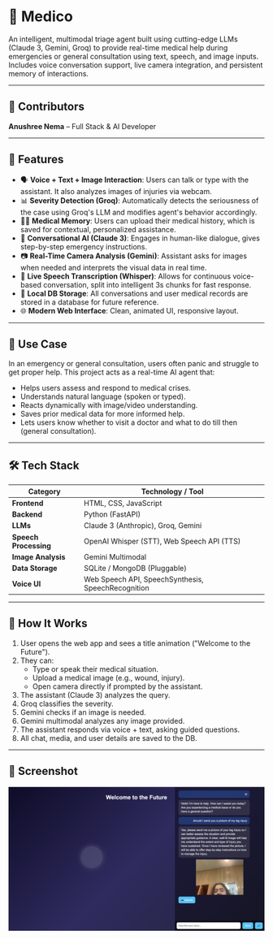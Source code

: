 # 🧠 Medico

An intelligent, multimodal triage agent built using cutting-edge LLMs (Claude 3, Gemini, Groq) to provide real-time medical help during emergencies or general consultation using text, speech, and image inputs. Includes voice conversation support, live camera integration, and persistent memory of interactions.

---

## 🤝 Contributors

**Anushree Nema** – Full Stack & AI Developer

---

## 🚀 Features

- 🗣 **Voice + Text + Image Interaction**: Users can talk or type with the assistant. It also analyzes images of injuries via webcam.
- 📊 **Severity Detection (Groq)**: Automatically detects the seriousness of the case using Groq's LLM and modifies agent's behavior accordingly.
- 🧑‍⚕️ **Medical Memory**: Users can upload their medical history, which is saved for contextual, personalized assistance.
- 💬 **Conversational AI (Claude 3)**: Engages in human-like dialogue, gives step-by-step emergency instructions.
- 📷 **Real-Time Camera Analysis (Gemini)**: Assistant asks for images when needed and interprets the visual data in real time.
- 🧵 **Live Speech Transcription (Whisper)**: Allows for continuous voice-based conversation, split into intelligent 3s chunks for fast response.
- 💾 **Local DB Storage**: All conversations and user medical records are stored in a database for future reference.
- 🌐 **Modern Web Interface**: Clean, animated UI, responsive layout.

---

## 🏥 Use Case

In an emergency or general consultation, users often panic and struggle to get proper help. This project acts as a real-time AI agent that:

- Helps users assess and respond to medical crises.
- Understands natural language (spoken or typed).
- Reacts dynamically with image/video understanding.
- Saves prior medical data for more informed help.
- Lets users know whether to visit a doctor and what to do till then (general consultation).

---

## 🛠️ Tech Stack

| Category              | Technology / Tool                                  |
| --------------------- | -------------------------------------------------- |
| **Frontend**          | HTML, CSS, JavaScript                              |
| **Backend**           | Python (FastAPI)                                   |
| **LLMs**              | Claude 3 (Anthropic), Groq, Gemini                 |
| **Speech Processing** | OpenAI Whisper (STT), Web Speech API (TTS)         |
| **Image Analysis**    | Gemini Multimodal                                  |
| **Data Storage**      | SQLite / MongoDB (Pluggable)                       |
| **Voice UI**          | Web Speech API, SpeechSynthesis, SpeechRecognition |

---

## 🧪 How It Works

1. User opens the web app and sees a title animation ("Welcome to the Future").
2. They can:
   - Type or speak their medical situation.
   - Upload a medical image (e.g., wound, injury).
   - Open camera directly if prompted by the assistant.
3. The assistant (Claude 3) analyzes the query.
4. Groq classifies the severity.
5. Gemini checks if an image is needed.
6. Gemini multimodal analyzes any image provided.
7. The assistant responds via voice + text, asking guided questions.
8. All chat, media, and user details are saved to the DB.

---

## 📸 Screenshot

![Medico](./screenshots/image1.png)
